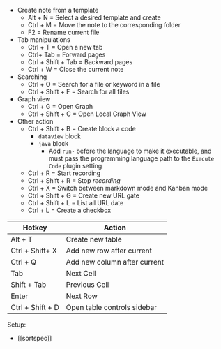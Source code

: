 * Create note from a template
	* Alt + N  = Select a desired template and create
	* Ctrl + M = Move the note to the corresponding folder
	* F2 = Rename current file
* Tab manipulations
	* Ctrl + T = Open a new tab
	* Ctrl+ Tab = Forward pages
	* Ctrl + Shift + Tab = Backward pages
	* Ctrl + W = Close the current note
* Searching
	* Ctrl + O = Search for a file or keyword in a file
	* Ctrl + Shift + F = Search for all files
* Graph view
	* Ctrl + G = Open Graph
	* Ctrl + Shift + C  = Open Local Graph View
* Other action
	* Ctrl + Shift + B = Create block a code
		* `dataview` block
		* `java` block
			* Add `run-` before the language to make it executable, and must pass the programming language path to the `Execute Code` plugin setting
	* Ctrl + R = Start recording
	* Ctrl + Shift + R = Stop *recording*
	* Ctrl + X = Switch between markdown mode and Kanban mode
	* Ctrl + Shift + G = Create new URL gate
	* Ctrl + Shift + L = List all URL date
	* Ctrl + L = Create a checkbox

| Hotkey           | Action                       |
| ---------------- | ---------------------------- |
| Alt + T          | Create new table             |
| Ctrl  + Shift+ X | Add new row after current    |
| Ctrl + Q         | Add new column after current |
| Tab              | Next Cell                    |
| Shift + Tab      | Previous Cell                |
| Enter            | Next Row                     |
| Ctrl + Shift + D | Open table controls sidebar  |

Setup:
- [[sortspec]]
